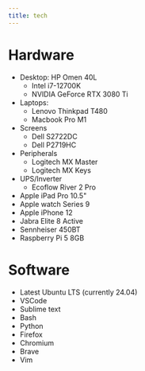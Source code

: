 ```yaml
---
title: tech
---
```

# Hardware
- Desktop: HP Omen 40L
  -  Intel i7-12700K
  -  NVIDIA GeForce RTX 3080 Ti
- Laptops:
  - Lenovo Thinkpad T480
  - Macbook Pro M1 
- Screens
  - Dell S2722DC
  - Dell P2719HC
- Peripherals
  - Logitech MX Master
  - Logitech MX Keys
- UPS/Inverter
  - Ecoflow River 2 Pro
- Apple iPad Pro 10.5"
- Apple watch Series 9
- Apple iPhone 12
- Jabra Elite 8 Active
- Sennheiser 450BT
- Raspberry Pi 5 8GB
# Software
- Latest Ubuntu LTS (currently 24.04)
- VSCode
- Sublime text
- Bash
- Python
- Firefox
- Chromium
- Brave
- Vim
